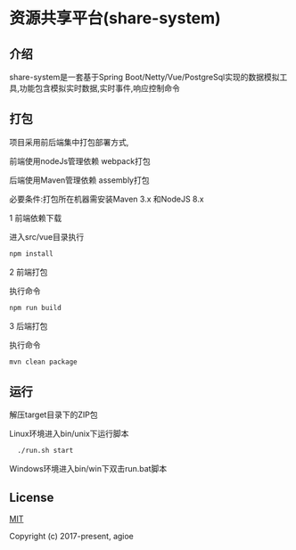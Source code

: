 # 资源共享平台(share-system)




## 介绍

share-system是一套基于Spring Boot/Netty/Vue/PostgreSql实现的数据模拟工具,功能包含模拟实时数据,实时事件,响应控制命令

## 打包

项目采用前后端集中打包部署方式,

前端使用nodeJs管理依赖  webpack打包

后端使用Maven管理依赖   assembly打包

必要条件:打包所在机器需安装Maven 3.x 和NodeJS 8.x

1 前端依赖下载 

  进入src/vue目录执行
  
  ```bash
  npm install
  ```
  
2 前端打包 

  执行命令
  
  ```bash
  npm run build
  ``` 

3 后端打包

  执行命令
   
  ```bash
  mvn clean package
  ``` 



## 运行

  解压target目录下的ZIP包
  
  Linux环境进入bin/unix下运行脚本
  
  ```bash
    ./run.sh start
  ```
  
  Windows环境进入bin/win下双击run.bat脚本
 





## License

[MIT](http://opensource.org/licenses/MIT)

Copyright (c) 2017-present, agioe
